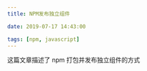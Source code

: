 ```yaml
---
title: NPM发布独立组件

date: 2019-07-17 14:43:00

tags: [npm, javascript]
---
```


这篇文章描述了 npm 打包并发布独立组件的方式

<!-- more -->
